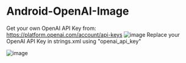# Android-OpenAI-Image



Get your own OpenAI API Key from: https://platform.openai.com/account/api-keys
![image](https://user-images.githubusercontent.com/6410761/228073545-c5a03642-139b-41dc-bbf6-5068fd6a78b4.png)
Replace your OpenAI API Key in strings.xml using "openai_api_key"  

![image](https://user-images.githubusercontent.com/6410761/228073332-62bd0b24-e160-467f-8db7-ed8ea61374ed.png)

